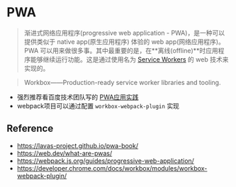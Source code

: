 # PWA

> 渐进式网络应用程序(progressive web application - PWA)，是一种可以提供类似于 native app(原生应用程序) 体验的 web app(网络应用程序)。PWA 可以用来做很多事。其中最重要的是，在**离线(offline)**时应用程序能够继续运行功能。这是通过使用名为 [Service Workers](https://developers.google.com/web/fundamentals/primers/service-workers/) 的 web 技术来实现的。

> Workbox——Production-ready service worker libraries and tooling.

* 强烈推荐看百度技术团队写的 [PWA应用实践](https://lavas-project.github.io/pwa-book/)
* webpack项目可以通过配置 `workbox-webpack-plugin` 实现

## Reference

* https://lavas-project.github.io/pwa-book/
* https://web.dev/what-are-pwas/
* https://webpack.js.org/guides/progressive-web-application/
* https://developer.chrome.com/docs/workbox/modules/workbox-webpack-plugin/